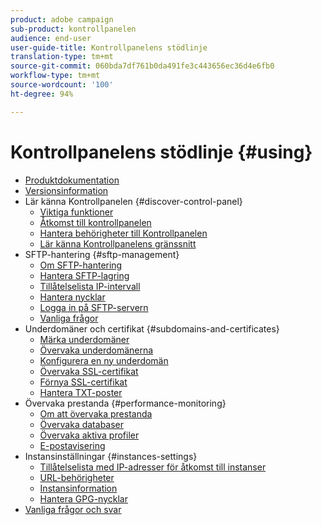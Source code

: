 ```yaml
---
product: adobe campaign
sub-product: kontrollpanelen
audience: end-user
user-guide-title: Kontrollpanelens stödlinje
translation-type: tm+mt
source-git-commit: 060bda7df761b0da491fe3c443656ec36d4e6fb0
workflow-type: tm+mt
source-wordcount: '100'
ht-degree: 94%

---
```



# Kontrollpanelens stödlinje {#using}

+ [Produktdokumentation](control-panel-home.md)
+ [Versionsinformation](release-notes.md)
+ Lär känna Kontrollpanelen {#discover-control-panel}
   + [Viktiga funktioner](discover/using/key-features.md)
   + [Åtkomst till kontrollpanelen](discover/using/accessing-control-panel.md)
   + [Hantera behörigheter till Kontrollpanelen](discover/using/managing-permissions.md)
   + [Lär känna Kontrollpanelens gränssnitt](discover/using/discovering-the-interface.md)
+ SFTP-hantering {#sftp-management}
   + [Om SFTP-hantering](sftp/using/about-sftp-management.md)
   + [Hantera SFTP-lagring](sftp/using/sftp-storage-management.md)
   + [Tillåtelselista IP-intervall ](sftp/using/ip-range-allow-listing.md)
   + [Hantera nycklar](sftp/using/key-management.md)
   + [Logga in på SFTP-servern](sftp/using/logging-into-sftp-server.md)
   + [Vanliga frågor](sftp/using/common-questions.md)
+ Underdomäner och certifikat {#subdomains-and-certificates}
   + [Märka underdomäner](subdomains-certificates/using/subdomains-branding.md)
   + [Övervaka underdomänerna](subdomains-certificates/using/monitoring-subdomains.md)
   + [Konfigurera en ny underdomän](subdomains-certificates/using/setting-up-new-subdomain.md)
   + [Övervaka SSL-certifikat ](subdomains-certificates/using/monitoring-ssl-certificates.md)
   + [Förnya SSL-certifikat](subdomains-certificates/using/renewing-subdomain-certificate.md)
   + [Hantera TXT-poster](subdomains-certificates/using/managing-txt-records.md)
+ Övervaka prestanda {#performance-monitoring}
   + [Om att övervaka prestanda](performance-monitoring/using/about-performance-monitoring.md)
   + [Övervaka databaser](performance-monitoring/using/database-monitoring.md)
   + [Övervaka aktiva profiler](performance-monitoring/using/active-profiles-monitoring.md)
   + [E-postavisering](performance-monitoring/using/email-alerting.md)
+ Instansinställningar {#instances-settings}
   + [Tillåtelselista med IP-adresser för åtkomst till instanser](instances-settings/using/ip-allow-listing-instance-access.md)
   + [URL-behörigheter](instances-settings/using/url-permissions.md)
   + [Instansinformation](instances-settings/using/instance-details.md)
   + [Hantera GPG-nycklar](instances-settings/using/gpg-keys-management.md)
+ [Vanliga frågor och svar ](faq.md)
